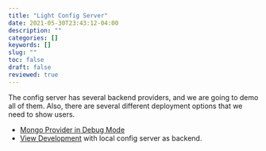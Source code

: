 ```yaml
---
title: "Light Config Server"
date: 2021-05-30T23:43:12-04:00
description: ""
categories: []
keywords: []
slug: ""
toc: false
draft: false
reviewed: true
---
```


The config server has several backend providers, and we are going to demo all of them. Also, there are several different deployment options that we need to show users. 

- [Mongo Provider in Debug Mode](/tutorial/config-server/mongo-debug/)
- [View Development][] with local config server as backend.


[View Development]: /tutorial/config-server/local-view/

